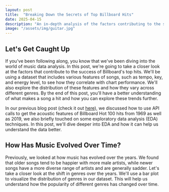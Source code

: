 ```yaml
---
layout: post
title:  "Breaking Down the Secrets of Top Billboard Hits"
date: 2025-04-15
description: "An in-depth analysis of the factors contributing to the success of Billboard's top hits."
image: "/assets/img/guitar.jpg"
---
```


## Let's Get Caught Up

If you've been following along, you know that we've been diving into the world of music data analysis. In this post, we're going to take a closer look at the factors that contribute to the success of Billboard's top hits. We'll be using a dataset that includes various features of songs, such as tempo, key, and energy level, to see how they correlate with chart performance. We'll also explore the distribution of these features and how they vary across different genres. By the end of this post, you'll have a better understanding of what makes a song a hit and how you can explore these trends further.

In our previous blog post (check it out <a href="https://ericanti.github.io/my-blog/blog/api-usage/" target="_blank">here</a>), we discussed how to use API calls to get the acoustic features of Billboard Hot 100 hits from 1969 as well as 2019, we also briefly touched on some exploratory data analysis (EDA) techniques. In this post, we'll dive deeper into EDA and how it can help us understand the data better.

## How Has Music Evolved Over Time?

Previously, we looked at how music has evolved over the years. We found that older songs tend to be happier with more male artists, while newer songs have a more diverse range of artists and are generally sadder. Let's take a closer look at the shift in genres over the years. We'll use a bar plot to visualize the distribution of genres in our dataset. This will help us understand how the popularity of different genres has changed over time.


